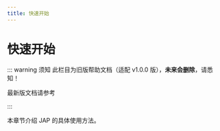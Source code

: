 ```yaml
---
title: 快速开始
---
```


# 快速开始

::: warning 须知
此栏目为旧版帮助文档（适配 v1.0.0 版），**未来会删除**，请悉知！

最新版文档请参考

<ref-link :link='`/quickstart/`' :title="`最新版帮助文档（适配 v1.0.1+ 版）`"/>
:::

本章节介绍 JAP 的具体使用方法。


<ref-link :link='`/quickstart/old/jap-simple`' :title="`使用 jap-simple`"/>
<ref-link :link='`/quickstart/old/jap-social`' :title="`使用 jap-social`"/>
<ref-link :link='`/quickstart/old/jap-oauth2`' :title="`使用 jap-oauth2`"/>
<ref-link :link='`/quickstart/old/jap-oidc`' :title="`使用 jap-oidc`"/>
<ref-link :link='`/quickstart/old/jap-sso`' :title="`使用 jap-sso`"/>
